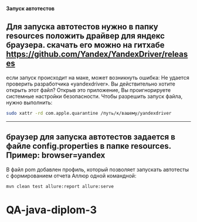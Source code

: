 **Запуск автотестов**

Для запуска автотестов нужно в папку resources  положить драйвер для яндекс браузера.
скачать его можно на гитхабе https://github.com/Yandex/YandexDriver/releases
------------------------------------------------
если запуск происходит на маке, может возникнуть ошибка:
Не удается проверить разработчика «yandexdriver». Вы действительно хотите открыть этот файл?
Открыв это приложение, Вы проигнорируете системные настройки безопасности.
Чтобы разрешить запуск файла, нужно выполнить:
```bash
sudo xattr -rd com.apple.quarantine /путь/к/вашему/yandexdriver
```
------------------------------------------------
браузер для запуска автотестов задается в файле config.properties в папке resources.
Пример:
browser=yandex
------------------------------------------------
В файл pom добавлен профиль, который позволяет запускать автотесты с формированием отчета Аллюр одной
командной: 
```bash
mvn clean test allure:report allure:serve  
```
# QA-java-diplom-3
